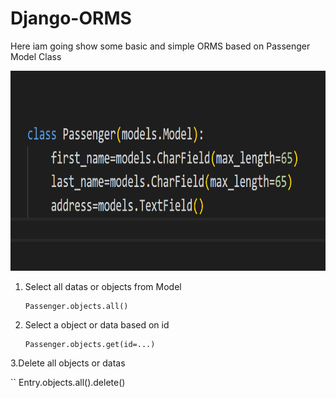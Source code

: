 # Django-ORMS

Here iam going show some basic and simple ORMS based on Passenger Model Class

<img src="images/Capture.PNG" width="760" height="320">

1. Select all datas or objects from Model

       Passenger.objects.all()
       
2. Select a object or data based on id

       Passenger.objects.get(id=...)
 
 3.Delete all objects or datas
 
 `` Entry.objects.all().delete()
